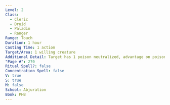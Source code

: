 ```yaml
---
Level: 2
Class:
  - Cleric
  - Druid
  - Paladin
  - Ranger
Range: Touch
Duration: 1 hour
Casting Time: 1 action
Target/Area: 1 willing creature
Additional Detail: Target has 1 poison neutralized, advantage on poison save, resists poison DAM.
"Page #": 270
Ritual Spell?: false
Concentration Spell: false
V: true
S: true
M: false
School: Abjuration
Book: PHB
---
```

